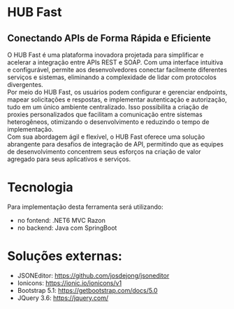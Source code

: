 ﻿# HUB Fast
## Conectando APIs de Forma Rápida e Eficiente</h3>
O HUB Fast é uma plataforma inovadora projetada para simplificar e acelerar a integração entre APIs REST e SOAP. Com uma interface intuitiva e configurável, permite aos desenvolvedores conectar facilmente diferentes serviços e sistemas, eliminando a complexidade de lidar com protocolos divergentes.<br/>
Por meio do HUB Fast, os usuários podem configurar e gerenciar endpoints, mapear solicitações e respostas, e implementar autenticação e autorização, tudo em um único ambiente centralizado. Isso possibilita a criação de proxies personalizados que facilitam a comunicação entre sistemas heterogêneos, otimizando o desenvolvimento e reduzindo o tempo de implementação.<br/>
Com sua abordagem ágil e flexível, o HUB Fast oferece uma solução abrangente para desafios de integração de API, permitindo que as equipes de desenvolvimento concentrem seus esforços na criação de valor agregado para seus aplicativos e serviços.<br/>

# Tecnologia
Para implementação desta ferramenta será utilizando:
- no fontend: .NET6 MVC Razon
- no backend: Java com SpringBoot

# Soluções externas:
- JSONEditor: https://github.com/josdejong/jsoneditor
- Ionicons: https://ionic.io/ionicons/v1
- Bootstrap 5.1: https://getbootstrap.com/docs/5.0
- JQuery 3.6: https://jquery.com/